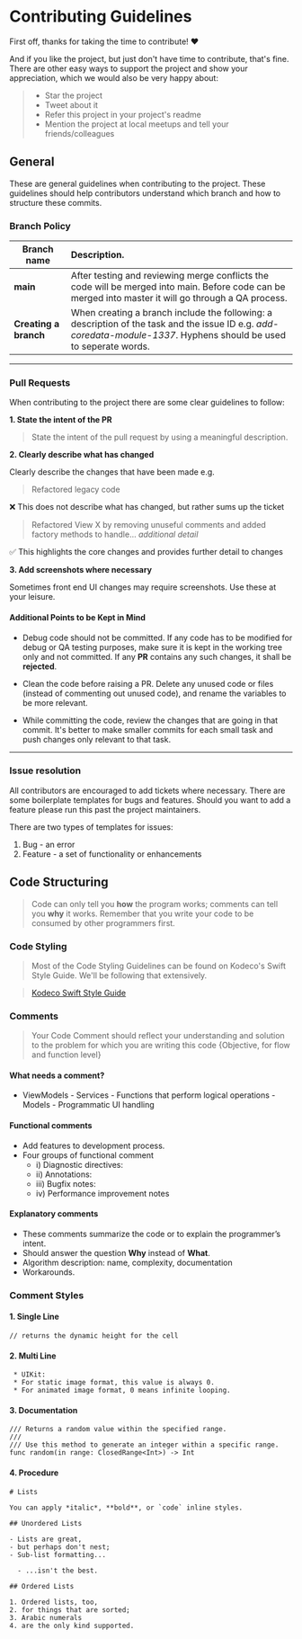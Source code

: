 
# Contributing Guidelines

First off, thanks for taking the time to contribute! ❤️


And if you like the project, but just don't have time to contribute, that's fine. 
There are other easy ways to support the project and show your appreciation, which we would also be very happy about:
> - Star the project
> - Tweet about it
> - Refer this project in your project's readme
> - Mention the project at local meetups and tell your friends/colleagues



## General
These are general guidelines when contributing to the project. These guidelines should help contributors understand which branch and how to structure these commits. 

### Branch Policy

 | Branch name | Description. |
|---|:--|
 | **main** |  After testing and reviewing merge conflicts the code will be merged into main. Before code can be merged into master it will go through a QA process. |
 | **Creating a branch** |  When creating a branch include the following: a description of the task and the issue ID e.g. _add-coredata-module-1337_. Hyphens should be used to seperate words. |

------------------

### Pull Requests
When contributing to the project there are some clear guidelines to follow:

**1. State the intent of the PR**

> State the intent of the pull request by using a meaningful description.


**2. Clearly describe what has changed**

Clearly describe the changes that have been made e.g.

> Refactored legacy code

❌ This does not describe what has changed, but rather sums up the ticket

> Refactored View X by removing unuseful comments and added factory methods to handle... _additional detail_

✅ This highlights the core changes and provides further detail to changes

**3. Add screenshots where necessary**

Sometimes front end UI changes may require screenshots. Use these at your leisure. 


#### Additional Points to be Kept in Mind

* Debug code should not be committed. If any code has to be modified for debug or QA testing purposes, make sure it is kept in the working tree only and not committed. If any **PR** contains any such changes, it shall be **__rejected__**. 

* Clean the code before raising a PR. Delete any unused code or files (instead of commenting out unused code), and rename the variables to be more relevant.  

* While committing the code, review the changes that are going in that commit. It's better to make smaller commits for each small task and push changes only relevant to that task. 
 

---
### Issue resolution

All contributors are encouraged to add tickets where necessary. There are some boilerplate templates for bugs and features. Should you want to add a feature please run this past the project maintainers. 

There are two types of templates for issues:
1. Bug - an error
2. Feature - a set of functionality or enhancements

## Code Structuring 

> Code can only tell you __how__ the program works; comments can tell you __why__ it works. Remember that you write your code to be consumed by other programmers first.

### Code Styling
> Most of the Code Styling Guidelines can be found on Kodeco's Swift Style Guide. We'll be following that extensively.

>  [Kodeco Swift Style Guide](https://github.com/kodecocodes/swift-style-guide)


### Comments 
>Your Code Comment should reflect your understanding and solution to the problem for which you are writing this code {Objective, for flow and function level}

 #### What needs a comment?
   
   -   ViewModels
    -   Services
    -   Functions that perform logical operations
    -   Models
    -   Programmatic UI handling

#### Functional comments
-   Add features to development process.
-   Four groups of functional comment
    -   i) Diagnostic directives: 
    -   ii) Annotations: 
    -   iii) Bugfix notes:
    -   iv) Performance improvement notes

#### Explanatory comments
-   These comments summarize the code or to explain the programmer’s intent.
-   Should answer the question __Why__ instead of __What__.
-   Algorithm description: name, complexity, documentation
-   Workarounds.

### Comment Styles

#### 1. Single Line
`// returns the dynamic height for the cell`


#### 2. Multi Line
     * UIKit:
     * For static image format, this value is always 0.
     * For animated image format, 0 means infinite looping.
     
#### 3. Documentation

    /// Returns a random value within the specified range.
    ///
    /// Use this method to generate an integer within a specific range. 
    func random(in range: ClosedRange<Int>) -> Int 

#### 4. Procedure
    # Lists

    You can apply *italic*, **bold**, or `code` inline styles.

    ## Unordered Lists

    - Lists are great,
    - but perhaps don't nest;
    - Sub-list formatting...

      - ...isn't the best.

    ## Ordered Lists

    1. Ordered lists, too,
    2. for things that are sorted;
    3. Arabic numerals
    4. are the only kind supported.
